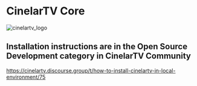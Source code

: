 # CinelarTV Core 

![cinelartv_logo](https://i.ibb.co/9NSGHHb/cinelartv-dark.png)

## Installation instructions are in the Open Source Development category in CinelarTV Community


https://cinelartv.discourse.group/t/how-to-install-cinelartv-in-local-environment/75

